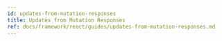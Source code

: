 ```yaml
---
id: updates-from-mutation-responses
title: Updates from Mutation Responses
ref: docs/framework/react/guides/updates-from-mutation-responses.md
---
```


